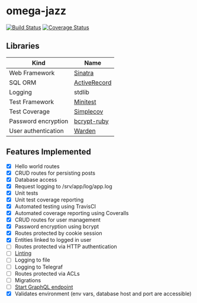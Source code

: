 # omega-jazz

[![Build Status](https://travis-ci.org/galactic-filament/omega-jazz.svg?branch=master)](https://travis-ci.org/galactic-filament/omega-jazz)
[![Coverage Status](https://coveralls.io/repos/github/galactic-filament/omega-jazz/badge.svg?branch=master)](https://coveralls.io/github/galactic-filament/omega-jazz?branch=master)

## Libraries

Kind | Name
--- | ---
Web Framework | [Sinatra](http://sinatrarb.com/)
SQL ORM | [ActiveRecord](www.rubydoc.info/gems/activerecord)
Logging | stdlib
Test Framework | [Minitest](http://docs.seattlerb.org/minitest/)
Test Coverage | [Simplecov](https://github.com/colszowka/simplecov)
Password encryption | [bcrypt-ruby](https://github.com/codahale/bcrypt-ruby)
User authentication | [Warden](https://github.com/hassox/warden)

## Features Implemented

- [x] Hello world routes
- [x] CRUD routes for persisting posts
- [x] Database access
- [x] Request logging to /srv/app/log/app.log
- [x] Unit tests
- [x] Unit test coverage reporting
- [x] Automated testing using TravisCI
- [x] Automated coverage reporting using Coveralls
- [x] CRUD routes for user management
- [x] Password encryption using bcrypt
- [x] Routes protected by cookie session
- [x] Entities linked to logged in user
- [ ] Routes protected via HTTP authentication
- [ ] [Linting](https://github.com/bbatsov/rubocop)
- [ ] Logging to file
- [ ] Logging to Telegraf
- [ ] Routes protected via ACLs
- [ ] Migrations
- [ ] [Start GraphQL endpoint](https://medium.com/@awin/graphql-server-with-sinatra-ruby-part-1-fdd664170715)
- [x] Validates environment (env vars, database host and port are accessible)
